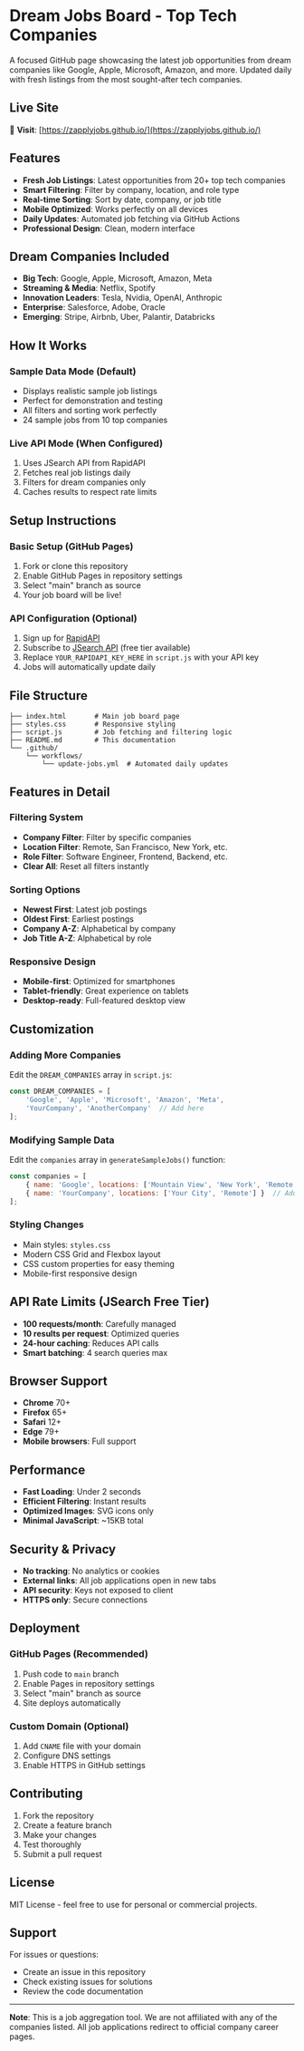 # Dream Jobs Board - Top Tech Companies

A focused GitHub page showcasing the latest job opportunities from dream companies like Google, Apple, Microsoft, Amazon, and more. Updated daily with fresh listings from the most sought-after tech companies.

## Live Site

🚀 **Visit**: [https://zapplyjobs.github.io/](https://zapplyjobs.github.io/)

## Features

- **Fresh Job Listings**: Latest opportunities from 20+ top tech companies
- **Smart Filtering**: Filter by company, location, and role type
- **Real-time Sorting**: Sort by date, company, or job title
- **Mobile Optimized**: Works perfectly on all devices
- **Daily Updates**: Automated job fetching via GitHub Actions
- **Professional Design**: Clean, modern interface

## Dream Companies Included

- **Big Tech**: Google, Apple, Microsoft, Amazon, Meta
- **Streaming & Media**: Netflix, Spotify
- **Innovation Leaders**: Tesla, Nvidia, OpenAI, Anthropic
- **Enterprise**: Salesforce, Adobe, Oracle
- **Emerging**: Stripe, Airbnb, Uber, Palantir, Databricks

## How It Works

### Sample Data Mode (Default)
- Displays realistic sample job listings
- Perfect for demonstration and testing
- All filters and sorting work perfectly
- 24 sample jobs from 10 top companies

### Live API Mode (When Configured)
1. Uses JSearch API from RapidAPI
2. Fetches real job listings daily
3. Filters for dream companies only
4. Caches results to respect rate limits

## Setup Instructions

### Basic Setup (GitHub Pages)
1. Fork or clone this repository
2. Enable GitHub Pages in repository settings
3. Select "main" branch as source
4. Your job board will be live!

### API Configuration (Optional)
1. Sign up for [RapidAPI](https://rapidapi.com/)
2. Subscribe to [JSearch API](https://rapidapi.com/letscrape-6bRBa3QguO5/api/jsearch) (free tier available)
3. Replace `YOUR_RAPIDAPI_KEY_HERE` in `script.js` with your API key
4. Jobs will automatically update daily

## File Structure

```
├── index.html       # Main job board page
├── styles.css       # Responsive styling
├── script.js        # Job fetching and filtering logic
├── README.md        # This documentation
└── .github/
    └── workflows/
        └── update-jobs.yml  # Automated daily updates
```

## Features in Detail

### Filtering System
- **Company Filter**: Filter by specific companies
- **Location Filter**: Remote, San Francisco, New York, etc.
- **Role Filter**: Software Engineer, Frontend, Backend, etc.
- **Clear All**: Reset all filters instantly

### Sorting Options
- **Newest First**: Latest job postings
- **Oldest First**: Earliest postings
- **Company A-Z**: Alphabetical by company
- **Job Title A-Z**: Alphabetical by role

### Responsive Design
- **Mobile-first**: Optimized for smartphones
- **Tablet-friendly**: Great experience on tablets
- **Desktop-ready**: Full-featured desktop view

## Customization

### Adding More Companies
Edit the `DREAM_COMPANIES` array in `script.js`:

```javascript
const DREAM_COMPANIES = [
    'Google', 'Apple', 'Microsoft', 'Amazon', 'Meta',
    'YourCompany', 'AnotherCompany'  // Add here
];
```

### Modifying Sample Data
Edit the `companies` array in `generateSampleJobs()` function:

```javascript
const companies = [
    { name: 'Google', locations: ['Mountain View', 'New York', 'Remote'] },
    { name: 'YourCompany', locations: ['Your City', 'Remote'] }  // Add here
];
```

### Styling Changes
- Main styles: `styles.css`
- Modern CSS Grid and Flexbox layout
- CSS custom properties for easy theming
- Mobile-first responsive design

## API Rate Limits (JSearch Free Tier)

- **100 requests/month**: Carefully managed
- **10 results per request**: Optimized queries
- **24-hour caching**: Reduces API calls
- **Smart batching**: 4 search queries max

## Browser Support

- **Chrome** 70+
- **Firefox** 65+
- **Safari** 12+
- **Edge** 79+
- **Mobile browsers**: Full support

## Performance

- **Fast Loading**: Under 2 seconds
- **Efficient Filtering**: Instant results
- **Optimized Images**: SVG icons only
- **Minimal JavaScript**: ~15KB total

## Security & Privacy

- **No tracking**: No analytics or cookies
- **External links**: All job applications open in new tabs
- **API security**: Keys not exposed to client
- **HTTPS only**: Secure connections

## Deployment

### GitHub Pages (Recommended)
1. Push code to `main` branch
2. Enable Pages in repository settings
3. Select "main" branch as source
4. Site deploys automatically

### Custom Domain (Optional)
1. Add `CNAME` file with your domain
2. Configure DNS settings
3. Enable HTTPS in GitHub settings

## Contributing

1. Fork the repository
2. Create a feature branch
3. Make your changes
4. Test thoroughly
5. Submit a pull request

## License

MIT License - feel free to use for personal or commercial projects.

## Support

For issues or questions:
- Create an issue in this repository
- Check existing issues for solutions
- Review the code documentation

---

**Note**: This is a job aggregation tool. We are not affiliated with any of the companies listed. All job applications redirect to official company career pages.